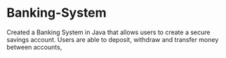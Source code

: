 # Banking-System
Created a Banking System in Java that allows users to create a secure savings account. Users are able to deposit, withdraw and transfer money between accounts,
